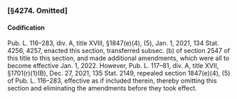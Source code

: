 ### [§4274. Omitted] ###

#### Codification ####

Pub. L. 116–283, div. A, title XVIII, §1847(e)(4), (5), Jan. 1, 2021, 134 Stat. 4256, 4257, enacted this section, transferred subsec. (b) of section 2547 of this title to this section, and made additional amendments, which were all to become effective Jan. 1, 2022. However, Pub. L. 117–81, div. A, title XVII, §1701(r)(1)(B), Dec. 27, 2021, 135 Stat. 2149, repealed section 1847(e)(4), (5) of Pub. L. 116–283, effective as if included therein, thereby omitting this section and eliminating the amendments before they took effect.
